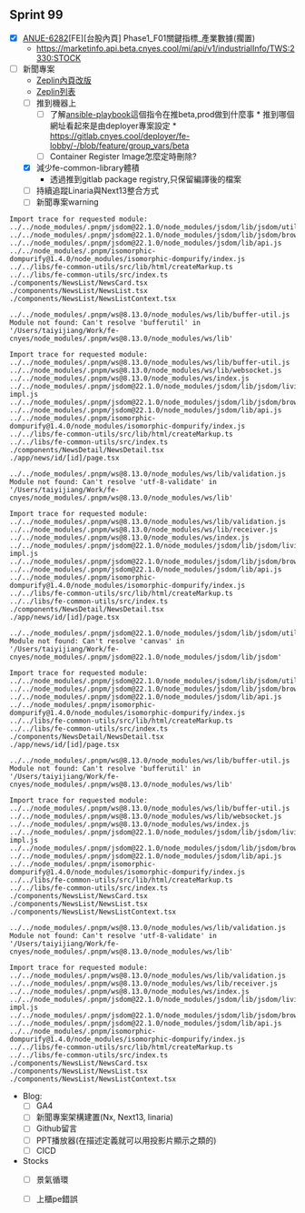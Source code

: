 ## Sprint 99

* [x] [ANUE-6282](https://cnyesrd.atlassian.net/browse/ANUE-6282)[FE][台股內頁] Phase1_F01關鍵指標_產業數據(擱置)
	* https://marketinfo.api.beta.cnyes.cool/mi/api/v1/industrialInfo/TWS:2330:STOCK
* [ ] 新聞專案
	* [Zeplin內頁改版](https://app.zeplin.io/project/576287bda89e8aa7045cfba5/screen/6451d7ffb5da8d26449e90da)
	* [Zeplin列表](https://app.zeplin.io/project/576287bda89e8aa7045cfba5/screen/645db4a95b9d821337078288)
	* [ ] 推到機器上
		* [ ] 了解[ansible-playbook](https://gitlab.cnyes.cool/deployer/ansible-docker/-/blob/2.7.8.0/update.sh)這個指令在推beta,prod做到什麼事
				* 推到哪個網址看起來是由deployer專案設定
				* https://gitlab.cnyes.cool/deployer/fe-lobby/-/blob/feature/group_vars/beta
		* [ ] Container Register Image怎麼定時刪除?
	* [x] 減少fe-common-library體積
		* 透過推到gitlab package registry,只保留編譯後的檔案
	* [ ] 持續追蹤Linaria與Next13整合方式
	* [ ] 新聞專案warning
```
Import trace for requested module:
../../node_modules/.pnpm/jsdom@22.1.0/node_modules/jsdom/lib/jsdom/utils.js
../../node_modules/.pnpm/jsdom@22.1.0/node_modules/jsdom/lib/jsdom/browser/Window.js
../../node_modules/.pnpm/jsdom@22.1.0/node_modules/jsdom/lib/api.js
../../node_modules/.pnpm/isomorphic-dompurify@1.4.0/node_modules/isomorphic-dompurify/index.js
../../libs/fe-common-utils/src/lib/html/createMarkup.ts
../../libs/fe-common-utils/src/index.ts
./components/NewsList/NewsCard.tsx
./components/NewsList/NewsList.tsx
./components/NewsList/NewsListContext.tsx

../../node_modules/.pnpm/ws@8.13.0/node_modules/ws/lib/buffer-util.js
Module not found: Can't resolve 'bufferutil' in '/Users/taiyijiang/Work/fe-cnyes/node_modules/.pnpm/ws@8.13.0/node_modules/ws/lib'

Import trace for requested module:
../../node_modules/.pnpm/ws@8.13.0/node_modules/ws/lib/buffer-util.js
../../node_modules/.pnpm/ws@8.13.0/node_modules/ws/lib/websocket.js
../../node_modules/.pnpm/ws@8.13.0/node_modules/ws/index.js
../../node_modules/.pnpm/jsdom@22.1.0/node_modules/jsdom/lib/jsdom/living/websockets/WebSocket-impl.js
../../node_modules/.pnpm/jsdom@22.1.0/node_modules/jsdom/lib/jsdom/browser/Window.js
../../node_modules/.pnpm/jsdom@22.1.0/node_modules/jsdom/lib/api.js
../../node_modules/.pnpm/isomorphic-dompurify@1.4.0/node_modules/isomorphic-dompurify/index.js
../../libs/fe-common-utils/src/lib/html/createMarkup.ts
../../libs/fe-common-utils/src/index.ts
./components/NewsDetail/NewsDetail.tsx
./app/news/id/[id]/page.tsx

../../node_modules/.pnpm/ws@8.13.0/node_modules/ws/lib/validation.js
Module not found: Can't resolve 'utf-8-validate' in '/Users/taiyijiang/Work/fe-cnyes/node_modules/.pnpm/ws@8.13.0/node_modules/ws/lib'

Import trace for requested module:
../../node_modules/.pnpm/ws@8.13.0/node_modules/ws/lib/validation.js
../../node_modules/.pnpm/ws@8.13.0/node_modules/ws/lib/receiver.js
../../node_modules/.pnpm/ws@8.13.0/node_modules/ws/index.js
../../node_modules/.pnpm/jsdom@22.1.0/node_modules/jsdom/lib/jsdom/living/websockets/WebSocket-impl.js
../../node_modules/.pnpm/jsdom@22.1.0/node_modules/jsdom/lib/jsdom/browser/Window.js
../../node_modules/.pnpm/jsdom@22.1.0/node_modules/jsdom/lib/api.js
../../node_modules/.pnpm/isomorphic-dompurify@1.4.0/node_modules/isomorphic-dompurify/index.js
../../libs/fe-common-utils/src/lib/html/createMarkup.ts
../../libs/fe-common-utils/src/index.ts
./components/NewsDetail/NewsDetail.tsx
./app/news/id/[id]/page.tsx

../../node_modules/.pnpm/jsdom@22.1.0/node_modules/jsdom/lib/jsdom/utils.js
Module not found: Can't resolve 'canvas' in '/Users/taiyijiang/Work/fe-cnyes/node_modules/.pnpm/jsdom@22.1.0/node_modules/jsdom/lib/jsdom'

Import trace for requested module:
../../node_modules/.pnpm/jsdom@22.1.0/node_modules/jsdom/lib/jsdom/utils.js
../../node_modules/.pnpm/jsdom@22.1.0/node_modules/jsdom/lib/jsdom/browser/Window.js
../../node_modules/.pnpm/jsdom@22.1.0/node_modules/jsdom/lib/api.js
../../node_modules/.pnpm/isomorphic-dompurify@1.4.0/node_modules/isomorphic-dompurify/index.js
../../libs/fe-common-utils/src/lib/html/createMarkup.ts
../../libs/fe-common-utils/src/index.ts
./components/NewsDetail/NewsDetail.tsx
./app/news/id/[id]/page.tsx

../../node_modules/.pnpm/ws@8.13.0/node_modules/ws/lib/buffer-util.js
Module not found: Can't resolve 'bufferutil' in '/Users/taiyijiang/Work/fe-cnyes/node_modules/.pnpm/ws@8.13.0/node_modules/ws/lib'

Import trace for requested module:
../../node_modules/.pnpm/ws@8.13.0/node_modules/ws/lib/buffer-util.js
../../node_modules/.pnpm/ws@8.13.0/node_modules/ws/lib/websocket.js
../../node_modules/.pnpm/ws@8.13.0/node_modules/ws/index.js
../../node_modules/.pnpm/jsdom@22.1.0/node_modules/jsdom/lib/jsdom/living/websockets/WebSocket-impl.js
../../node_modules/.pnpm/jsdom@22.1.0/node_modules/jsdom/lib/jsdom/browser/Window.js
../../node_modules/.pnpm/jsdom@22.1.0/node_modules/jsdom/lib/api.js
../../node_modules/.pnpm/isomorphic-dompurify@1.4.0/node_modules/isomorphic-dompurify/index.js
../../libs/fe-common-utils/src/lib/html/createMarkup.ts
../../libs/fe-common-utils/src/index.ts
./components/NewsList/NewsCard.tsx
./components/NewsList/NewsList.tsx
./components/NewsList/NewsListContext.tsx

../../node_modules/.pnpm/ws@8.13.0/node_modules/ws/lib/validation.js
Module not found: Can't resolve 'utf-8-validate' in '/Users/taiyijiang/Work/fe-cnyes/node_modules/.pnpm/ws@8.13.0/node_modules/ws/lib'

Import trace for requested module:
../../node_modules/.pnpm/ws@8.13.0/node_modules/ws/lib/validation.js
../../node_modules/.pnpm/ws@8.13.0/node_modules/ws/lib/receiver.js
../../node_modules/.pnpm/ws@8.13.0/node_modules/ws/index.js
../../node_modules/.pnpm/jsdom@22.1.0/node_modules/jsdom/lib/jsdom/living/websockets/WebSocket-impl.js
../../node_modules/.pnpm/jsdom@22.1.0/node_modules/jsdom/lib/jsdom/browser/Window.js
../../node_modules/.pnpm/jsdom@22.1.0/node_modules/jsdom/lib/api.js
../../node_modules/.pnpm/isomorphic-dompurify@1.4.0/node_modules/isomorphic-dompurify/index.js
../../libs/fe-common-utils/src/lib/html/createMarkup.ts
../../libs/fe-common-utils/src/index.ts
./components/NewsList/NewsCard.tsx
./components/NewsList/NewsList.tsx
./components/NewsList/NewsListContext.tsx
```

* Blog: 
	* [ ] GA4
	* [ ] 新聞專案架構建置(Nx, Next13, linaria)
	* [ ] Github留言
	* [ ] PPT播放器(在描述定義就可以用投影片顯示之類的)
	* [ ] CICD
*  Stocks
	* [ ] 景氣循環
	* [ ] 上櫃pe錯誤


